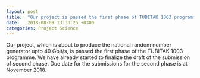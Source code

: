 ```yaml
---
layout: post
title:  "Our project is passed the first phase of TUBITAK 1003 programme"
date:   2018-08-09 13:33:25 +0300
categories: Project Science
---
```


Our project, which is about to produce the national random number generator upto 40 Gbit/s, is passed the first phase of the TUBITAK 1003 programme. We have already started to finalize the draft of the submission of second phase. Due date for the submissions for the second phase is at November 2018.